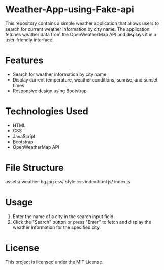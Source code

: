 # Weather-App-using-Fake-api
This repository contains a simple weather application that allows users to search for current weather information by city name. The application fetches weather data from the OpenWeatherMap API and displays it in a user-friendly interface.
# Features
- Search for weather information by city name
- Display current temperature, weather conditions, sunrise, and sunset times
- Responsive design using Bootstrap
# Technologies Used
- HTML
- CSS
- JavaScript
- Bootstrap
- OpenWeatherMap API
# File Structure
assets/
       weather-bg.jpg
css/
    style.css
index.html
js/
    index.js
# Usage
1. Enter the name of a city in the search input field.
2. Click the "Search" button or press "Enter" to fetch and display the weather information for the specified city.
# License
This project is licensed under the MIT License.

